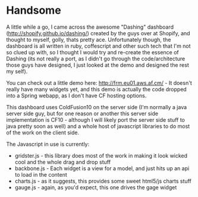 Handsome
=========

A little while a go, I came across the awesome "Dashing" dashboard (http://shopify.github.io/dashing/) created by the guys over at Shopify, and thought to myself, golly, thats pretty ace.  Unfortunately though, the dashboard is all written in ruby, coffescript and other such tech that I'm not so clued up with, so I thought I would try and re-create the essence of Dashing (its not really a port, as I didn't go through the code/architecture those guys have designed, I just looked at the demo and designed the rest my self).

You can check out a little demo here: http://frm.eu01.aws.af.cm/ - It doesn't really have many widgets yet, and this demo is actually the code dropped into a Spring webapp, as I don't have CF hosting options.

This dashboard uses ColdFusion10 on the server side (I'm normally a java server side guy, but for one reason or another this server side implementation is CF10 - although I will likely port the server side stuff to java pretty soon as well) and a whole host of javascript libraries to do most of the work on the client side.

The Javascript in use is currently:

- gridster.js - this library does most of the work in making it look wicked cool and the whole drag and drop stuff
- backbone.js - Each widget is a view for a model, and just hits up an api to load in the content
- charts.js - as it suggests, this provides some sweet html5/js charts stuff
- gauge.js - again, as you'd expect, this one drives the gage widget
